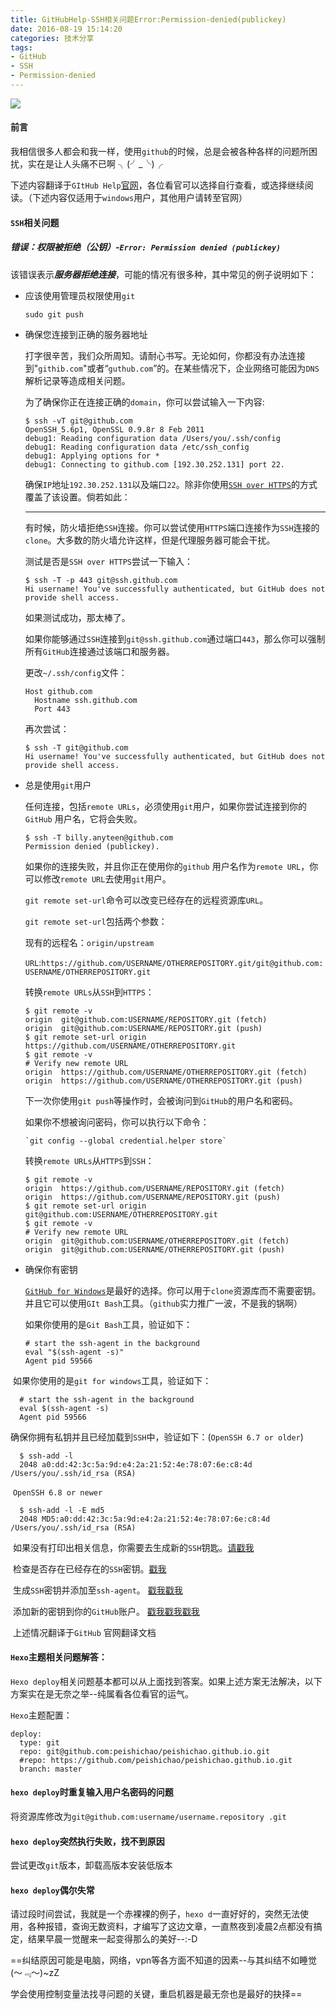 ```yaml
---
title: GitHubHelp-SSH相关问题Error:Permission-denied(publickey)
date: 2016-08-19 15:14:20
categories: 技术分享
tags: 
- GitHub
- SSH
- Permission-denied
---
```


![](http://i2.buimg.com/567571/b06ebb799f1e90bc.png)

<!-- more -->

#### 前言

我相信很多人都会和我一样，使用`github`的时候，总是会被各种各样的问题所困扰，实在是让人头痛不已啊 ╮(╯_╰)╭

下述内容翻译于`GItHub Help`[官网](https://help.github.com/articles/error-permission-denied-publickey/)，各位看官可以选择自行查看，或选择继续阅读。（下述内容仅适用于`windows`用户，其他用户请转至官网）

#### `SSH`相关问题

##### 错误：权限被拒绝（公钥）-`Error: Permission denied (publickey)`

该错误表示***服务器拒绝连接***，可能的情况有很多种，其中常见的例子说明如下：

- 应该使用管理员权限使用`git`

  `sudo git push`

- 确保您连接到正确的服务器地址

   打字很辛苦，我们众所周知。请耐心书写。无论如何，你都没有办法连接到"`githib.com`"或者“`guthub.com`”的。在某些情况下，企业网络可能因为`DNS`解析记录等造成相关问题。

   为了确保你正在连接正确的`domain`，你可以尝试输入一下内容:

      $ ssh -vT git@github.com
      OpenSSH_5.6p1, OpenSSL 0.9.8r 8 Feb 2011
      debug1: Reading configuration data /Users/you/.ssh/config
      debug1: Reading configuration data /etc/ssh_config
      debug1: Applying options for *
      debug1: Connecting to github.com [192.30.252.131] port 22.

   确保`IP`地址`192.30.252.131`以及端口`22`。除非你使用[`SSH over HTTPS`](https://help.github.com/articles/using-ssh-over-the-https-port/)的方式覆盖了该设置。倘若如此：

   ------

   有时候，防火墙拒绝`SSH`连接。你可以尝试使用`HTTPS`端口连接作为`SSH`连接的`clone`。大多数的防火墙允许这样，但是代理服务器可能会干扰。

   测试是否是`SSH over HTTPS`尝试一下输入：

      $ ssh -T -p 443 git@ssh.github.com
      Hi username! You've successfully authenticated, but GitHub does not
      provide shell access.


   如果测试成功，那太棒了。

   如果你能够通过`SSH`连接到`git@ssh.github.com`通过端口`443`，那么你可以强制所有`GitHub`连接通过该端口和服务器。

   更改`~/.ssh/config`文件：

      Host github.com
        Hostname ssh.github.com
        Port 443

  再次尝试：

      $ ssh -T git@github.com
      Hi username! You've successfully authenticated, but GitHub does not
      provide shell access.


- 总是使用`git`用户	

   任何连接，包括`remote URLs`，必须使用`git`用户，如果你尝试连接到你的`GitHub` 用户名，它将会失败。

      $ ssh -T billy.anyteen@github.com
      Permission denied (publickey).

   如果你的连接失败，并且你正在使用你的`github` 用户名作为`remote URL`，你可以修改`remote URL`去使用`git`用户。

   `git remote set-url`命令可以改变已经存在的远程资源库`URL`。

   `git remote set-url`包括两个参数：

   现有的远程名：`origin/upstream`

   `URL`:`https://github.com/USERNAME/OTHERREPOSITORY.git/git@github.com:USERNAME/OTHERREPOSITORY.git`

   转换`remote URLs`从`SSH`到`HTTPS`：

      $ git remote -v
      origin  git@github.com:USERNAME/REPOSITORY.git (fetch)
      origin  git@github.com:USERNAME/REPOSITORY.git (push)
      $ git remote set-url origin https://github.com/USERNAME/OTHERREPOSITORY.git
      $ git remote -v
      # Verify new remote URL
      origin  https://github.com/USERNAME/OTHERREPOSITORY.git (fetch)
      origin  https://github.com/USERNAME/OTHERREPOSITORY.git (push)

   下一次你使用`git push`等操作时，会被询问到`GitHub`的用户名和密码。		   	

   如果你不想被询问密码，你可以执行以下命令：

      `git config --global credential.helper store`

   转换`remote URLs`从`HTTPS`到`SSH`：


      $ git remote -v
      origin  https://github.com/USERNAME/REPOSITORY.git (fetch)
      origin  https://github.com/USERNAME/REPOSITORY.git (push)
      $ git remote set-url origin git@github.com:USERNAME/OTHERREPOSITORY.git
      $ git remote -v
      # Verify new remote URL
      origin  git@github.com:USERNAME/OTHERREPOSITORY.git (fetch)
      origin  git@github.com:USERNAME/OTHERREPOSITORY.git (push)


- 确保你有密钥

   [`GitHub for Windows`](https://desktop.github.com/)是最好的选择。你可以用于`clone`资源库而不需要密钥。并且它可以使用`GIt Bash`工具。（`github`实力推广一波，不是我的锅啊）

  如果你使用的是`Git Bash`工具，验证如下：

      # start the ssh-agent in the background
      eval "$(ssh-agent -s)"
      Agent pid 59566

​	如果你使用的是`git for windows`工具，验证如下：

      # start the ssh-agent in the background
      eval $(ssh-agent -s)
      Agent pid 59566
​	确保你拥有私钥并且已经加载到`SSH`中，验证如下：(`OpenSSH 6.7 or older`)

      $ ssh-add -l
      2048 a0:dd:42:3c:5a:9d:e4:2a:21:52:4e:78:07:6e:c8:4d /Users/you/.ssh/id_rsa (RSA)

​	`OpenSSH 6.8 or newer`

      $ ssh-add -l -E md5
      2048 MD5:a0:dd:42:3c:5a:9d:e4:2a:21:52:4e:78:07:6e:c8:4d /Users/you/.ssh/id_rsa (RSA)

​	如果没有打印出相关信息，你需要去生成新的`SSH`钥匙。[请戳我](https://help.github.com/articles/generating-an-ssh-key/)

​	检查是否存在已经存在的`SSH`密钥。[戳我](https://help.github.com/articles/checking-for-existing-ssh-keys/)

​	生成`SSH`密钥并添加至`ssh-agent`。 [戳我戳我](https://help.github.com/articles/generating-a-new-ssh-key-and-adding-it-to-the-ssh-agent/)

​	添加新的密钥到你的`GitHub`账户。 [戳我戳我戳我](https://help.github.com/articles/adding-a-new-ssh-key-to-your-github-account/)

​	上述情况翻译于`GitHub` 官网翻译文档

#### `Hexo`主题相关问题解答：

`Hexo deploy`相关问题基本都可以从上面找到答案。如果上述方案无法解决，以下方案实在是无奈之举--纯属看各位看官的运气。

`Hexo`主题配置：

	deploy:
	  type: git 
	  repo: git@github.com:peishichao/peishichao.github.io.git
	  #repo: https://github.com/peishichao/peishichao.github.io.git
	  branch: master


#### `hexo deploy`时重复输入用户名密码的问题

将资源库修改为`git@github.com:username/username.repository .git`

#### `hexo deploy`突然执行失败，找不到原因

尝试更改`git`版本，卸载高版本安装低版本

#### `hexo deploy`偶尔失常

请过段时间尝试，我就是一个赤裸裸的例子，`hexo d`一直好好的，突然无法使用，各种报错，查询无数资料，才编写了这边文章，一直熬夜到凌晨2点都没有搞定，结果早晨一觉醒来一起变得那么的美好--:-D

==纠结原因可能是电脑，网络，vpn等各方面不知道的因素--与其纠结不如睡觉(～﹃～)~zZ

学会使用控制变量法找寻问题的关键，重启机器是最无奈也是最好的抉择==